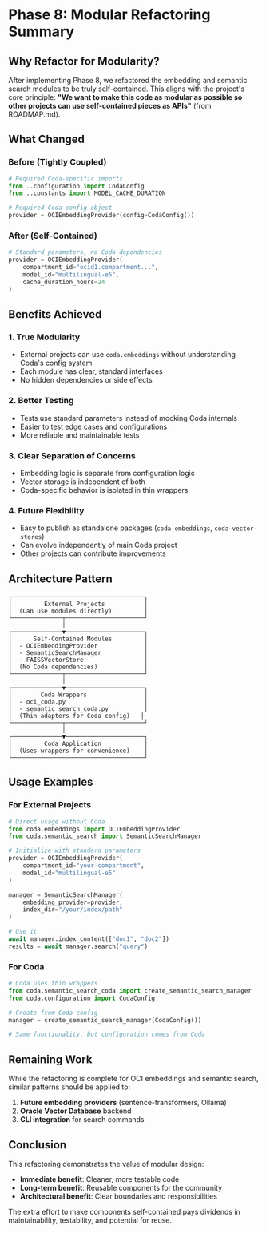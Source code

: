# Phase 8: Modular Refactoring Summary

## Why Refactor for Modularity?

After implementing Phase 8, we refactored the embedding and semantic search modules to be truly self-contained. This aligns with the project's core principle: **"We want to make this code as modular as possible so other projects can use self-contained pieces as APIs"** (from ROADMAP.md).

## What Changed

### Before (Tightly Coupled)
```python
# Required Coda-specific imports
from ..configuration import CodaConfig
from ..constants import MODEL_CACHE_DURATION

# Required Coda config object
provider = OCIEmbeddingProvider(config=CodaConfig())
```

### After (Self-Contained)
```python
# Standard parameters, no Coda dependencies
provider = OCIEmbeddingProvider(
    compartment_id="ocid1.compartment...",
    model_id="multilingual-e5",
    cache_duration_hours=24
)
```

## Benefits Achieved

### 1. **True Modularity**
- External projects can use `coda.embeddings` without understanding Coda's config system
- Each module has clear, standard interfaces
- No hidden dependencies or side effects

### 2. **Better Testing**
- Tests use standard parameters instead of mocking Coda internals
- Easier to test edge cases and configurations
- More reliable and maintainable tests

### 3. **Clear Separation of Concerns**
- Embedding logic is separate from configuration logic
- Vector storage is independent of both
- Coda-specific behavior is isolated in thin wrappers

### 4. **Future Flexibility**
- Easy to publish as standalone packages (`coda-embeddings`, `coda-vector-stores`)
- Can evolve independently of main Coda project
- Other projects can contribute improvements

## Architecture Pattern

```
┌─────────────────────────────────────┐
│         External Projects           │
│  (Can use modules directly)         │
└──────────────┬──────────────────────┘
               │
┌──────────────▼──────────────────────┐
│      Self-Contained Modules         │
│  - OCIEmbeddingProvider             │
│  - SemanticSearchManager            │
│  - FAISSVectorStore                 │
│  (No Coda dependencies)             │
└──────────────┬──────────────────────┘
               │
┌──────────────▼──────────────────────┐
│        Coda Wrappers                │
│  - oci_coda.py                      │
│  - semantic_search_coda.py          │
│  (Thin adapters for Coda config)   │
└──────────────┬──────────────────────┘
               │
┌──────────────▼──────────────────────┐
│         Coda Application            │
│  (Uses wrappers for convenience)    │
└─────────────────────────────────────┘
```

## Usage Examples

### For External Projects
```python
# Direct usage without Coda
from coda.embeddings import OCIEmbeddingProvider
from coda.semantic_search import SemanticSearchManager

# Initialize with standard parameters
provider = OCIEmbeddingProvider(
    compartment_id="your-compartment",
    model_id="multilingual-e5"
)

manager = SemanticSearchManager(
    embedding_provider=provider,
    index_dir="/your/index/path"
)

# Use it
await manager.index_content(["doc1", "doc2"])
results = await manager.search("query")
```

### For Coda
```python
# Coda uses thin wrappers
from coda.semantic_search_coda import create_semantic_search_manager
from coda.configuration import CodaConfig

# Create from Coda config
manager = create_semantic_search_manager(CodaConfig())

# Same functionality, but configuration comes from Coda
```

## Remaining Work

While the refactoring is complete for OCI embeddings and semantic search, similar patterns should be applied to:

1. **Future embedding providers** (sentence-transformers, Ollama)
2. **Oracle Vector Database** backend
3. **CLI integration** for search commands

## Conclusion

This refactoring demonstrates the value of modular design:
- **Immediate benefit**: Cleaner, more testable code
- **Long-term benefit**: Reusable components for the community
- **Architectural benefit**: Clear boundaries and responsibilities

The extra effort to make components self-contained pays dividends in maintainability, testability, and potential for reuse.